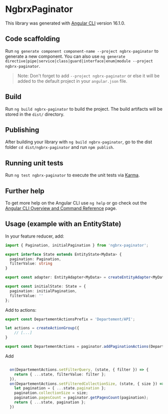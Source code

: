 # NgbrxPaginator

This library was generated with [Angular CLI](https://github.com/angular/angular-cli) version 16.1.0.

## Code scaffolding

Run `ng generate component component-name --project ngbrx-paginator` to generate a new component. You can also use `ng generate directive|pipe|service|class|guard|interface|enum|module --project ngbrx-paginator`.
> Note: Don't forget to add `--project ngbrx-paginator` or else it will be added to the default project in your `angular.json` file. 

## Build

Run `ng build ngbrx-paginator` to build the project. The build artifacts will be stored in the `dist/` directory.

## Publishing

After building your library with `ng build ngbrx-paginator`, go to the dist folder `cd dist/ngbrx-paginator` and run `npm publish`.

## Running unit tests

Run `ng test ngbrx-paginator` to execute the unit tests via [Karma](https://karma-runner.github.io).

## Further help

To get more help on the Angular CLI use `ng help` or go check out the [Angular CLI Overview and Command Reference](https://angular.io/cli) page.

## Usage (example with an EntityState)

In your feature reducer, add:

```ts
import { Pagination, initialPagination } from 'ngbrx-paginator';

export interface State extends EntityState<MyData> {
  pagination: Pagination,
  filterValue: string
}

export const adapter: EntityAdapter<MyData> = createEntityAdapter<MyData>();

export const initialState: State = {
  pagination: initialPagination,
  filterValue: ''
};
```

Add to actions:

```ts
export const DepartementActionsPrefix = 'Departement/API';

let actions = createActionGroup({
    // [...]
}

export const DepartementActions = paginator.addPaginationActions(DepartementActionsPrefix, actions);

```

Add

```ts

  on(DepartementActions.setFilterQuery, (state, { filter }) => {
    return { ...state, filterValue: filter };
  }),
  on(DepartementActions.setFilteredCollectionSize, (state, { size }) => {
    let pagination = { ...state.pagination };
    pagination.collectionSize = size;
    pagination.pagesCount = paginator.getPagesCount(pagination);
    return { ...state, pagination };
  })

```
